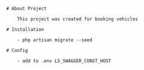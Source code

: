     # About Project
    
        This project was created for booking vehicles        
   
    # Installation
    
        - php artisan migrate --seed
      
    # Config
            
        - add to .env L5_SWAGGER_CONST_HOST
    